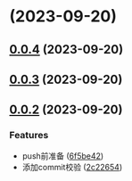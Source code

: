 # [](https://github.com/FrookeBZHW/fe-engineer-project/compare/v0.0.4...v) (2023-09-20)



## [0.0.4](https://github.com/FrookeBZHW/fe-engineer-project/compare/v0.0.3...v0.0.4) (2023-09-20)



## [0.0.3](https://github.com/FrookeBZHW/fe-engineer-project/compare/v0.0.2...v0.0.3) (2023-09-20)



## [0.0.2](https://github.com/FrookeBZHW/fe-engineer-project/compare/2c2265487701b0dfc71e49a396d51ef0c3b91a38...v0.0.2) (2023-09-20)


### Features

* push前准备 ([6f5be42](https://github.com/FrookeBZHW/fe-engineer-project/commit/6f5be426c4e5e7a49e5bdd918d2d38cc720276ce))
* 添加commit校验 ([2c22654](https://github.com/FrookeBZHW/fe-engineer-project/commit/2c2265487701b0dfc71e49a396d51ef0c3b91a38))



